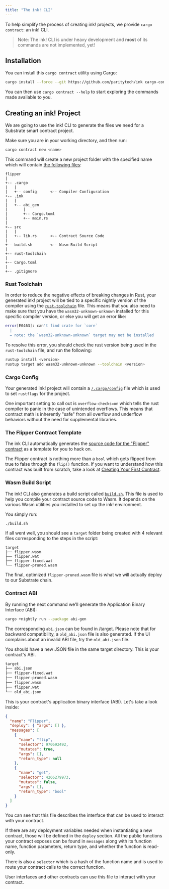 ```yaml
---
title: "The ink! CLI"
---
```


To help simplify the process of creating ink! projects, we provide `cargo contract`: an ink! CLI.

> Note: The ink! CLI is under heavy development and **most** of its commands are not implemented, yet!

## Installation

You can install this `cargo contract` utility using Cargo:

```bash
cargo install --force --git https://github.com/paritytech/ink cargo-contract
```

You can then use `cargo contract --help` to start exploring the commands made available to you.

## Creating an ink! Project

We are going to use the ink! CLI to generate the files we need for a Substrate smart contract project.

Make sure you are in your working directory, and then run:

```bash
cargo contract new <name>
```

This command will create a new project folder with the specified name which will contain [the following files](https://github.com/paritytech/ink/tree/master/cli/template):

```
flipper
|
+-- .cargo
|   |
|   +-- config      <-- Compiler Configuration
+-- .ink
|   |
|   +-- abi_gen 
|       |
|       +-- Cargo.toml
|       +-- main.rs
|
+-- src
|   |
|   +-- lib.rs      <-- Contract Source Code
|
+-- build.sh        <-- Wasm Build Script
|
+-- rust-toolchain
|
+-- Cargo.toml
|
+-- .gitignore
```

### Rust Toolchain

In order to reduce the negative effects of breaking changes in Rust, your generated ink! project will be tied to a specific nightly version of the compiler using the [`rust-toolchain`](https://github.com/paritytech/ink/blob/master/cli/template/rust-toolchain) file. This means that you also need to make sure that you have the `wasm32-unknown-unknown` installed for this specific compiler version, or else you will get an error like:

```bash
error[E0463]: can't find crate for `core`
  |
  = note: the `wasm32-unknown-unknown` target may not be installed
```

To resolve this error, you should check the rust version being used in the `rust-toolchain` file, and run the following:

```bash
rustup install <version>
rustup target add wasm32-unknown-unknown --toolchain <version>
```

### Cargo Config

Your generated ink! project will contain a [`/.cargo/config`](https://github.com/paritytech/ink/blob/master/cli/template/.cargo/config) file which is used to set `rustflags` for the project.

One important setting to call out is `overflow-checks=on` which tells the rust compiler to panic in the case of unintended overflows. This means that contract math is inherently "safe" from all overflow and underflow behaviors without the need for supplemental libraries.

### The Flipper Contract Template

The ink CLI automatically generates the [source code for the "Flipper" contract](https://github.com/paritytech/ink/blob/master/cli/template/src/lib.rs) as a template for you to hack on.

The Flipper contract is nothing more than a `bool` which gets flipped from true to false through the `flip()` function. If you want to understand how this contract was built from scratch, take a look at [Creating Your First Contract](tutorials/creating-your-first-contract.md).

### Wasm Build Script

The ink! CLI also generates a build script called [`build.sh`](https://github.com/paritytech/ink/blob/master/cli/template/build.sh). This file is used to help you compile your contract source code to Wasm. It depends on the various Wasm utilities you installed to set up the ink! environment.

You simply run:

```bash
./build.sh
```

If all went well, you should see a `target` folder being created with 4 relevant files corresponding to the steps in the script:

```
target
├── flipper.wasm
├── flipper.wat
├── flipper-fixed.wat
└── flipper-pruned.wasm
```

The final, optimized `flipper-pruned.wasm` file is what we will actually deploy to our Substrate chain.

### Contract ABI

By running the next command we'll generate the Application Binary Interface (ABI):

```bash
cargo +nightly run --package abi-gen
```
The corresponding `abi.json` can be found in /target. Please note that for backward compatibility, a `old_abi.json` file is also generated. If the UI complains about an invalid ABI file, try the `old_abi.json` file.

You should have a new JSON file in the same target directory. This is your contract's ABI. 

``` bash
target
├── abi.json
├── flipper-fixed.wat
├── flipper-pruned.wasm
├── flipper.wasm
├── flipper.wat
└── old_abi.json
```

This is your contract's application binary interface (ABI). Let's take a look inside:

```json
{
  "name": "Flipper",
  "deploy": { "args": [] },
  "messages": [
    {
      "name": "flip",
      "selector": 970692492,
      "mutates": true,
      "args": [],
      "return_type": null
    },
    {
      "name": "get",
      "selector": 4266279973,
      "mutates": false,
      "args": [],
      "return_type": "bool"
    }
  ]
}
```

You can see that this file describes the interface that can be used to interact with your contract.

If there are any deployment variables needed when instantiating a new contract, those will be defined in the `deploy` section. All the public functions your contract exposes can be found in `messages` along with its function name, function parameters, return type, and whether the function is read-only.

There is also a `selector` which is a hash of the function name and is used to route your contract calls to the correct function.

User interfaces and other contracts can use this file to interact with your contract.
